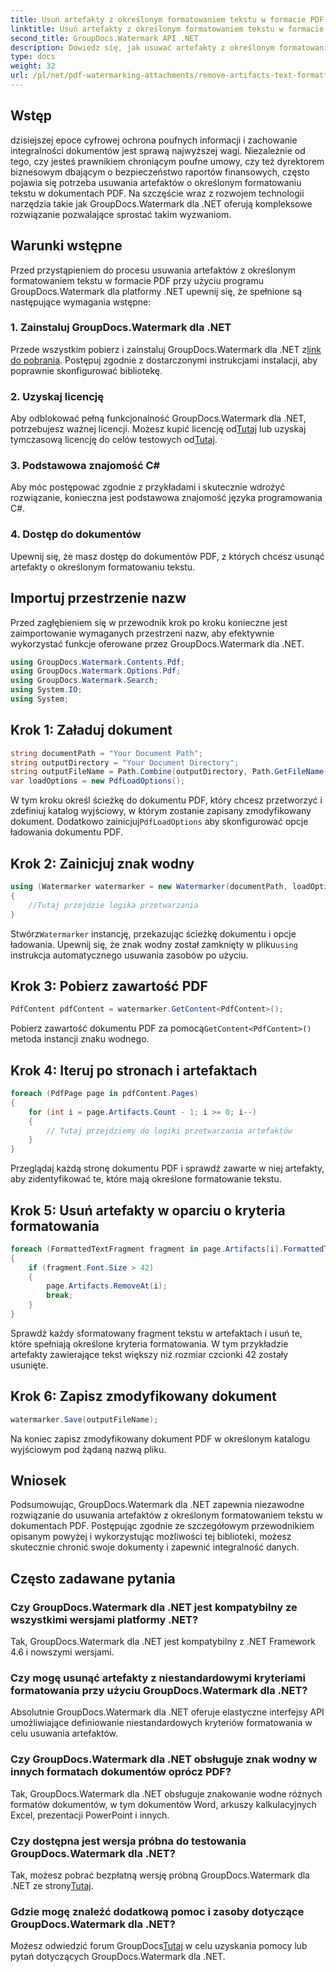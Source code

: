 ```yaml
---
title: Usuń artefakty z określonym formatowaniem tekstu w formacie PDF
linktitle: Usuń artefakty z określonym formatowaniem tekstu w formacie PDF
second_title: GroupDocs.Watermark API .NET
description: Dowiedz się, jak usuwać artefakty z określonym formatowaniem tekstu w formacie PDF przy użyciu programu GroupDocs dla .NET. Postępuj zgodnie z naszym przewodnikiem krok po kroku.
type: docs
weight: 32
url: /pl/net/pdf-watermarking-attachments/remove-artifacts-text-formatting-pdf/
---
```

## Wstęp
dzisiejszej epoce cyfrowej ochrona poufnych informacji i zachowanie integralności dokumentów jest sprawą najwyższej wagi. Niezależnie od tego, czy jesteś prawnikiem chroniącym poufne umowy, czy też dyrektorem biznesowym dbającym o bezpieczeństwo raportów finansowych, często pojawia się potrzeba usuwania artefaktów o określonym formatowaniu tekstu w dokumentach PDF. Na szczęście wraz z rozwojem technologii narzędzia takie jak GroupDocs.Watermark dla .NET oferują kompleksowe rozwiązanie pozwalające sprostać takim wyzwaniom.
## Warunki wstępne
Przed przystąpieniem do procesu usuwania artefaktów z określonym formatowaniem tekstu w formacie PDF przy użyciu programu GroupDocs.Watermark dla platformy .NET upewnij się, że spełnione są następujące wymagania wstępne:
### 1. Zainstaluj GroupDocs.Watermark dla .NET
 Przede wszystkim pobierz i zainstaluj GroupDocs.Watermark dla .NET z[link do pobrania](https://releases.groupdocs.com/Watermark/net/). Postępuj zgodnie z dostarczonymi instrukcjami instalacji, aby poprawnie skonfigurować bibliotekę.
### 2. Uzyskaj licencję
Aby odblokować pełną funkcjonalność GroupDocs.Watermark dla .NET, potrzebujesz ważnej licencji. Możesz kupić licencję od[Tutaj](https://purchase.groupdocs.com/buy) lub uzyskaj tymczasową licencję do celów testowych od[Tutaj](https://purchase.groupdocs.com/temporary-license/).
### 3. Podstawowa znajomość C#
Aby móc postępować zgodnie z przykładami i skutecznie wdrożyć rozwiązanie, konieczna jest podstawowa znajomość języka programowania C#.
### 4. Dostęp do dokumentów
Upewnij się, że masz dostęp do dokumentów PDF, z których chcesz usunąć artefakty o określonym formatowaniu tekstu.

## Importuj przestrzenie nazw
Przed zagłębieniem się w przewodnik krok po kroku konieczne jest zaimportowanie wymaganych przestrzeni nazw, aby efektywnie wykorzystać funkcje oferowane przez GroupDocs.Watermark dla .NET.
```csharp
using GroupDocs.Watermark.Contents.Pdf;
using GroupDocs.Watermark.Options.Pdf;
using GroupDocs.Watermark.Search;
using System.IO;
using System;
```
## Krok 1: Załaduj dokument
```csharp
string documentPath = "Your Document Path";
string outputDirectory = "Your Document Directory";
string outputFileName = Path.Combine(outputDirectory, Path.GetFileName(documentPath));
var loadOptions = new PdfLoadOptions();
```
 W tym kroku określ ścieżkę do dokumentu PDF, który chcesz przetworzyć i zdefiniuj katalog wyjściowy, w którym zostanie zapisany zmodyfikowany dokument. Dodatkowo zainicjuj`PdfLoadOptions` aby skonfigurować opcje ładowania dokumentu PDF.
## Krok 2: Zainicjuj znak wodny
```csharp
using (Watermarker watermarker = new Watermarker(documentPath, loadOptions))
{
    //Tutaj przejdzie logika przetwarzania
}
```
 Stwórz`Watermarker` instancję, przekazując ścieżkę dokumentu i opcje ładowania. Upewnij się, że znak wodny został zamknięty w pliku`using` instrukcja automatycznego usuwania zasobów po użyciu.
## Krok 3: Pobierz zawartość PDF
```csharp
PdfContent pdfContent = watermarker.GetContent<PdfContent>();
```
 Pobierz zawartość dokumentu PDF za pomocą`GetContent<PdfContent>()` metoda instancji znaku wodnego.
## Krok 4: Iteruj po stronach i artefaktach
```csharp
foreach (PdfPage page in pdfContent.Pages)
{
    for (int i = page.Artifacts.Count - 1; i >= 0; i--)
    {
        // Tutaj przejdziemy do logiki przetwarzania artefaktów
    }
}
```
Przeglądaj każdą stronę dokumentu PDF i sprawdź zawarte w niej artefakty, aby zidentyfikować te, które mają określone formatowanie tekstu.
## Krok 5: Usuń artefakty w oparciu o kryteria formatowania
```csharp
foreach (FormattedTextFragment fragment in page.Artifacts[i].FormattedTextFragments)
{
    if (fragment.Font.Size > 42)
    {
        page.Artifacts.RemoveAt(i);
        break;
    }
}
```
Sprawdź każdy sformatowany fragment tekstu w artefaktach i usuń te, które spełniają określone kryteria formatowania. W tym przykładzie artefakty zawierające tekst większy niż rozmiar czcionki 42 zostały usunięte.
## Krok 6: Zapisz zmodyfikowany dokument
```csharp
watermarker.Save(outputFileName);
```
Na koniec zapisz zmodyfikowany dokument PDF w określonym katalogu wyjściowym pod żądaną nazwą pliku.

## Wniosek
Podsumowując, GroupDocs.Watermark dla .NET zapewnia niezawodne rozwiązanie do usuwania artefaktów z określonym formatowaniem tekstu w dokumentach PDF. Postępując zgodnie ze szczegółowym przewodnikiem opisanym powyżej i wykorzystując możliwości tej biblioteki, możesz skutecznie chronić swoje dokumenty i zapewnić integralność danych.
## Często zadawane pytania
### Czy GroupDocs.Watermark dla .NET jest kompatybilny ze wszystkimi wersjami platformy .NET?
Tak, GroupDocs.Watermark dla .NET jest kompatybilny z .NET Framework 4.6 i nowszymi wersjami.
### Czy mogę usunąć artefakty z niestandardowymi kryteriami formatowania przy użyciu GroupDocs.Watermark dla .NET?
Absolutnie GroupDocs.Watermark dla .NET oferuje elastyczne interfejsy API umożliwiające definiowanie niestandardowych kryteriów formatowania w celu usuwania artefaktów.
### Czy GroupDocs.Watermark dla .NET obsługuje znak wodny w innych formatach dokumentów oprócz PDF?
Tak, GroupDocs.Watermark dla .NET obsługuje znakowanie wodne różnych formatów dokumentów, w tym dokumentów Word, arkuszy kalkulacyjnych Excel, prezentacji PowerPoint i innych.
### Czy dostępna jest wersja próbna do testowania GroupDocs.Watermark dla .NET?
 Tak, możesz pobrać bezpłatną wersję próbną GroupDocs.Watermark dla .NET ze strony[Tutaj](https://releases.groupdocs.com/).
### Gdzie mogę znaleźć dodatkową pomoc i zasoby dotyczące GroupDocs.Watermark dla .NET?
 Możesz odwiedzić forum GroupDocs[Tutaj](https://forum.groupdocs.com/c/watermark/19) w celu uzyskania pomocy lub pytań dotyczących GroupDocs.Watermark dla .NET.